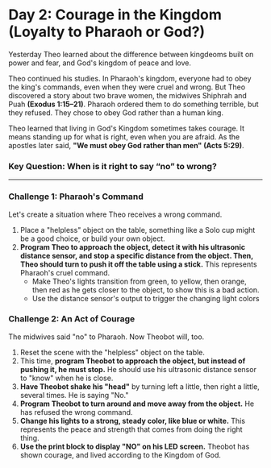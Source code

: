 # Day 2: Courage in the Kingdom (Loyalty to Pharaoh or God?)

Yesterday Theo learned about the difference between kingdeoms built on power and fear, and God's kingdom of peace and love.

Theo continued his studies. In Pharaoh's kingdom, everyone had to obey the king's commands, even when they were cruel and wrong.
But Theo discovered a story about two brave women, the midwives Shiphrah and Puah **(Exodus 1:15–21)**.
Pharaoh ordered them to do something terrible, but they refused. They chose to obey God rather than a human king.

Theo learned that living in God's Kingdom sometimes takes courage.
It means standing up for what is right, even when you are afraid. As the apostles later said, **"We must obey God rather than men" (Acts 5:29)**.

### Key Question: When is it right to say “no” to wrong?

---

### Challenge 1: Pharaoh's Command

Let's create a situation where Theo receives a wrong command.

1.  Place a "helpless" object on the table, something like a Solo cup might be a good choice, or build your own object.
2.  **Program Theo to approach the object, detect it with his ultrasonic distance sensor, and stop a specific distance from the object. Then, Theo should turn to push it off the table using a stick.** This represents Pharaoh's cruel command.
    * Make Theo's lights transition from green, to yellow, then orange, then red as he gets closer to the object, to show this is a bad action. 
    * Use the distance sensor's output to trigger the changing light colors

### Challenge 2: An Act of Courage

The midwives said "no" to Pharaoh. Now Theobot will, too.

1.  Reset the scene with the "helpless" object on the table.
2.  This time, **program Theobot to approach the object, but instead of pushing it, he must stop.** He should use his ultrasonic distance sensor to "know" when he is close.
3.  **Have Theobot shake his "head"** by turning left a little, then right a little, several times. He is saying "No."
4.  **Program Theobot to turn around and move away from the object.** He has refused the wrong command.
5.  **Change his lights to a strong, steady color, like blue or white.** This represents the peace and strength that comes from doing the right thing.
6.  **Use the print block to display "NO" on his LED screen.** Theobot has shown courage, and lived according to the Kingdom of God.

